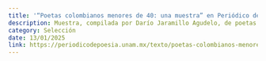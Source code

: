 ```yaml
---
title: '“Poetas colombianos menores de 40: una muestra” en Periódico de Poesía'
description: Muestra, compilada por Darío Jaramillo Agudelo, de poetas colombianos menores de 40, publicada en Periódico de Poesía (de la UNAM).
category: Selección
date: 13/01/2025
link: https://periodicodepoesia.unam.mx/texto/poetas-colombianos-menores-de-40-una-muestra-segunda-parte/
---
```

